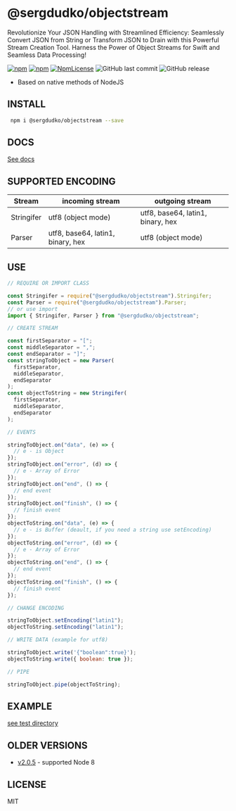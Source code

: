 ﻿# @sergdudko/objectstream

Revolutionize Your JSON Handling with Streamlined Efficiency: Seamlessly Convert JSON from String or Transform JSON to Drain with this Powerful Stream Creation Tool. Harness the Power of Object Streams for Swift and Seamless Data Processing!

[![npm](https://img.shields.io/npm/v/@sergdudko/objectstream.svg)](https://www.npmjs.com/package/@sergdudko/objectstream)
[![npm](https://img.shields.io/npm/dy/@sergdudko/objectstream.svg)](https://www.npmjs.com/package/@sergdudko/objectstream)
[![NpmLicense](https://img.shields.io/npm/l/@sergdudko/objectstream.svg)](https://www.npmjs.com/package/@sergdudko/objectstream)
![GitHub last commit](https://img.shields.io/github/last-commit/siarheidudko/objectstream.svg)
![GitHub release](https://img.shields.io/github/release/siarheidudko/objectstream.svg)

- Based on native methods of NodeJS

## INSTALL

```bash
 npm i @sergdudko/objectstream --save
```

## DOCS

[See docs](https://siarheidudko.github.io/objectstream/index.html)

## SUPPORTED ENCODING

| Stream     | incoming stream                   | outgoing stream                   |
| ---------- | --------------------------------- | --------------------------------- |
| Stringifer | utf8 (object mode)                | utf8, base64, latin1, binary, hex |
| Parser     | utf8, base64, latin1, binary, hex | utf8 (object mode)                |

## USE

```js
// REQUIRE OR IMPORT CLASS

const Stringifer = require("@sergdudko/objectstream").Stringifer;
const Parser = require("@sergdudko/objectstream").Parser;
// or use import
import { Stringifer, Parser } from "@sergdudko/objectstream";

// CREATE STREAM

const firstSeparator = "[";
const middleSeparator = ",";
const endSeparator = "]";
const stringToObject = new Parser(
  firstSeparator,
  middleSeparator,
  endSeparator
);
const objectToString = new Stringifer(
  firstSeparator,
  middleSeparator,
  endSeparator
);

// EVENTS

stringToObject.on("data", (e) => {
  // e - is Object
});
stringToObject.on("error", (d) => {
  // e - Array of Error
});
stringToObject.on("end", () => {
  // end event
});
stringToObject.on("finish", () => {
  // finish event
});
objectToString.on("data", (e) => {
  // e - is Buffer (deault, if you need a string use setEncoding)
});
objectToString.on("error", (d) => {
  // e - Array of Error
});
objectToString.on("end", () => {
  // end event
});
objectToString.on("finish", () => {
  // finish event
});

// CHANGE ENCODING

stringToObject.setEncoding("latin1");
objectToString.setEncoding("latin1");

// WRITE DATA (example for utf8)

stringToObject.write('{"boolean":true}');
objectToString.write({ boolean: true });

// PIPE

stringToObject.pipe(objectToString);
```

## EXAMPLE

[see test directory](https://github.com/siarheidudko/objectstream/tree/master/test)

## OLDER VERSIONS

- [v2.0.5](https://www.npmjs.com/package/@sergdudko/objectstream/v/2.0.5) - supported Node 8

## LICENSE

MIT
